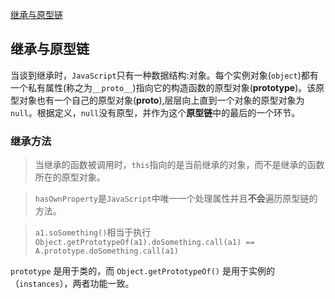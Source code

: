 
[继承与原型链](https://developer.mozilla.org/zh-CN/docs/Web/JavaScript/Inheritance_and_the_prototype_chain)
## 继承与原型链   
当谈到继承时，`JavaScript`只有一种数据结构:对象。每个实例对象(`object`)都有一个私有属性(称之为`__proto__`)指向它的构造函数的原型对象(**prototype**)。该原型对象也有一个自己的原型对象(__proto__),层层向上直到一个对象的原型对象为`null`。根据定义，`null`没有原型，并作为这个**原型链**中的最后的一个环节。   

### 继承方法   
>当继承的函数被调用时，`this`指向的是当前继承的对象，而不是继承的函数所在的原型对象。    

> `hasOwnProperty`是`JavaScript`中唯一一个处理属性并且**不会**遍历原型链的方法。  


>`a1.soSomething()`相当于执行`Object.getPrototypeOf(a1).doSomething.call(a1) == A.prototype.doSomething.call(a1)`

`prototype` 是用于类的，而 `Object.getPrototypeOf()` 是用于实例的（`instances`），两者功能一致。
